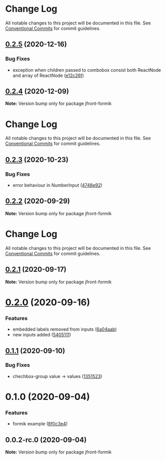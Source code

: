 # Change Log

All notable changes to this project will be documented in this file. See
[Conventional Commits](https://conventionalcommits.org) for commit guidelines.

## [0.2.5](https://github.com/Jepria/jfront-ui/compare/jfront-formik@0.2.4...jfront-formik@0.2.5) (2020-12-16)

### Bug Fixes

- exception when children passed to combobox consist both ReactNode and array of
  ReactNode
  ([e12c26f](https://github.com/Jepria/jfront-ui/commit/e12c26fcf0d7960b1c2af5ecafd284d1aa90c692))

## [0.2.4](https://github.com/Jepria/jfront-ui/compare/jfront-formik@0.2.3...jfront-formik@0.2.4) (2020-12-09)

**Note:** Version bump only for package jfront-formik

# Change Log

All notable changes to this project will be documented in this file. See
[Conventional Commits](https://conventionalcommits.org) for commit guidelines.

## [0.2.3](https://github.com/Jepria/jfront-ui/compare/jfront-formik@0.2.2...jfront-formik@0.2.3) (2020-10-23)

### Bug Fixes

- error behaviour in NumberInput
  ([4748e92](https://github.com/Jepria/jfront-ui/commit/4748e92390c2939ab7cb252b5fae591584aac4ce))

## [0.2.2](https://github.com/Jepria/jfront-ui/compare/jfront-formik@0.2.1...jfront-formik@0.2.2) (2020-09-29)

**Note:** Version bump only for package jfront-formik

# Change Log

All notable changes to this project will be documented in this file. See
[Conventional Commits](https://conventionalcommits.org) for commit guidelines.

## [0.2.1](https://github.com/Jepria/jfront-ui/compare/jfront-formik@0.2.0...jfront-formik@0.2.1) (2020-09-17)

**Note:** Version bump only for package jfront-formik

# [0.2.0](https://github.com/Jepria/jfront-ui/compare/jfront-formik@0.1.1...jfront-formik@0.2.0) (2020-09-16)

### Features

- embedded labels removed from inputs
  ([6a04aab](https://github.com/Jepria/jfront-ui/commit/6a04aab0fdf5da0948a6adf6181a6fdd43234eec))
- new inputs added
  ([5405111](https://github.com/Jepria/jfront-ui/commit/54051110bcf9fcd36d7adc9b5b24436045bd116b))

## [0.1.1](https://github.com/Jepria/jfront-ui/compare/jfront-formik@0.1.0...jfront-formik@0.1.1) (2020-09-10)

### Bug Fixes

- chechbox-group value -> values
  ([1351523](https://github.com/Jepria/jfront-ui/commit/13515237d538b2e175e37856613074e98c92ebf4))

# 0.1.0 (2020-09-04)

### Features

- formik example
  ([8f0c3e4](https://github.com/Jepria/jfront-ui/commit/8f0c3e4b5acf744291490177dbbf462ae93809d7))

## 0.0.2-rc.0 (2020-09-04)

**Note:** Version bump only for package jfront-formik
